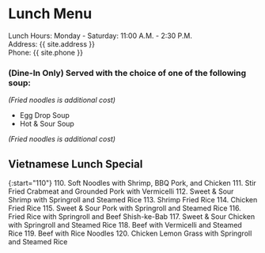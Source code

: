 # Lunch Menu
Lunch Hours: Monday - Saturday: 11:00 A.M. - 2:30 P.M.
\
Address: {{ site.address }}
\
Phone: {{ site.phone }}

### (Dine-In Only) Served with the choice of one of the following soup:
_(Fried noodles is additional cost)_
- Egg Drop Soup
- Hot & Sour Soup

_(Fried noodles is additional cost)_

## Vietnamese Lunch Special
{:start="110"}
110. Soft Noodles with Shrimp, BBQ Pork, and Chicken
111. Stir Fried Crabmeat and Grounded Pork with Vermicelli
112. Sweet & Sour Shrimp with Springroll and Steamed Rice
113. Shrimp Fried Rice
114. Chicken Fried Rice
115. Sweet & Sour Pork with Springroll and Steamed Rice
116. Fried Rice with Springroll and Beef Shish-ke-Bab
117. Sweet & Sour Chicken with Springroll and Steamed Rice
118. Beef with Vermicelli and Steamed Rice
119. Beef with Rice Noodles
120. Chicken Lemon Grass with Springroll and Steamed Rice


